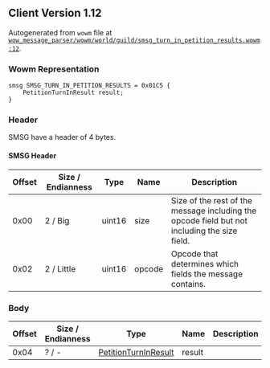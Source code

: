 ## Client Version 1.12

Autogenerated from `wowm` file at [`wow_message_parser/wowm/world/guild/smsg_turn_in_petition_results.wowm:12`](https://github.com/gtker/wow_messages/tree/main/wow_message_parser/wowm/world/guild/smsg_turn_in_petition_results.wowm#L12).

### Wowm Representation
```rust,ignore
smsg SMSG_TURN_IN_PETITION_RESULTS = 0x01C5 {
    PetitionTurnInResult result;
}
```
### Header
SMSG have a header of 4 bytes.

#### SMSG Header
| Offset | Size / Endianness | Type   | Name   | Description |
| ------ | ----------------- | ------ | ------ | ----------- |
| 0x00   | 2 / Big           | uint16 | size   | Size of the rest of the message including the opcode field but not including the size field.|
| 0x02   | 2 / Little        | uint16 | opcode | Opcode that determines which fields the message contains.|
### Body
| Offset | Size / Endianness | Type | Name | Description |
| ------ | ----------------- | ---- | ---- | ----------- |
| 0x04 | ? / - | [PetitionTurnInResult](petitionturninresult.md) | result |  |
